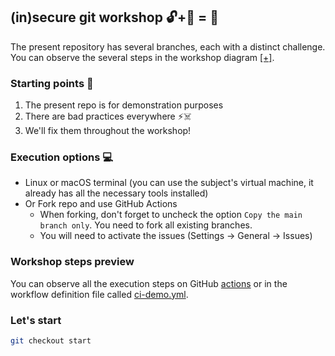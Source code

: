 ## (in)secure git workshop 🔓+🔑 = 🔐
The present repository has several branches, each with a distinct challenge.    
You can observe the several steps in the workshop diagram [[+]](workshop_steps.png).

### Starting points 🚗 
1. The present repo is for demonstration purposes     
2. There are bad practices everywhere ⚡☠️
3. We'll fix them throughout the workshop!

### Execution options 💻
- Linux or macOS terminal (you can use the subject's virtual machine, it already has all the necessary tools installed)
- Or Fork repo and use GitHub Actions
    - When forking, don't forget to uncheck the option `Copy the main branch only`. You need to fork all existing branches.
    - You will need to activate the issues (Settings -> General -> Issues)

### Workshop steps preview
You can observe all the execution steps on GitHub [actions](https://github.com/detiuaveiro/secure-git-workshop/actions/runs/2366114917) or in the workflow definition file called [ci-demo.yml](https://github.com/detiuaveiro/secure-git-workshop/blob/ci-demo/.github/workflows/ci-demo.yml).

### Let's start
```bash
git checkout start
```
